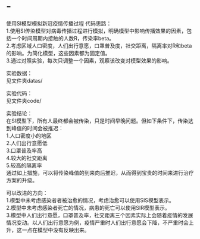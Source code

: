# -
使用SI模型模拟新冠疫情传播过程
代码思路：  
  1.使用SI传染模型对病毒传播过程进行模拟，明确模型中影响传播效果的因素，包括一个时间周期内接触的人数R，传染率beta。  
  2.考虑区域人口密度，人们出行意愿，口罩普及度，社交距离，隔离率对R和beta的影响。为简化模型，这些因素都为固定值。  
  3.通过对照实验，每次只调整一个因素，观察该改变对模型效果的影响。

实验数据：  
  见文件夹datas/

实验代码：  
  见文件夹code/

实验结论：  
  在SI模型下，所有人最终都会被传染，只是时间早晚问题。但如下条件下，传染达到峰值的时间会被推迟：  
  1.人口密度小的地区  
  2.人们出行意愿低  
  3.口罩普及率高  
  4.较大的社交距离  
  5.较高的隔离率  
  通过如上措施，可以将传染峰值的到来向后推迟，从而得到宝贵的时间来进行治疗方案的升级。  


可以改进的方向：  
  1.模型中未考虑感染者者被治愈的情况，考虑治愈可以使用SIS模型表示。  
  2.模型中未考虑感染者死亡的情况，病患的死亡可以使用SIR模型表示。  
  3.模型中人们出行意愿，口罩普及率，社交距离三个因素实际上会随着疫情的发展情况变动。以人们出行意愿为例，疫情严重时人们出行意愿会下降，不严重时会上升，这一点在模型中没有反映出来。
